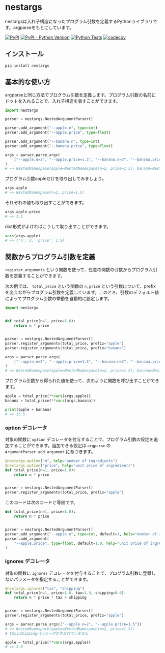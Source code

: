 # nestargs

nestargsは入れ子構造になったプログラム引数を定義するPythonライブラリです。argparseをもとにしています。

[![PyPI](https://img.shields.io/pypi/v/nestargs.svg)](https://pypi.org/project/nestargs/)
[![PyPI - Python Version](https://img.shields.io/pypi/pyversions/nestargs.svg)](https://pypi.org/project/nestargs/)
[![Python Tests](https://github.com/speg03/nestargs/workflows/Python%20Tests/badge.svg)](https://github.com/speg03/nestargs/actions?query=workflow%3A%22Python+Tests%22)
[![codecov](https://codecov.io/gh/speg03/nestargs/branch/master/graph/badge.svg)](https://codecov.io/gh/speg03/nestargs)

## インストール

```
pip install nestargs
```

## 基本的な使い方

argparseと同じ方法でプログラム引数を定義します。プログラム引数の名前にドットを入れることで、入れ子構造を表すことができます。

```python
import nestargs

parser = nestargs.NestedArgumentParser()

parser.add_argument("--apple.n", type=int)
parser.add_argument("--apple.price", type=float)

parser.add_argument("--banana.n", type=int)
parser.add_argument("--banana.price", type=float)

args = parser.parse_args(
    ["--apple.n=2", "--apple.price=1.5", "--banana.n=3", "--banana.price=3.5"]
)
# => NestedNamespace(apple=NestedNamespace(n=2, price=1.5), banana=NestedNamespace(n=3, price=3.5))
```

プログラム引数appleだけを取り出してみましょう。

```python
args.apple
# => NestedNamespace(n=2, price=1.5)
```

それぞれの値も取り出すことができます。

```python
args.apple.price
# => 1.5
```

dict形式がよければこうして取り出すことができます。

```python
vars(args.apple)
# => {'n': 2, 'price': 1.5}
```

## 関数からプログラム引数を定義

`register_arguments` という関数を使って、任意の関数の引数からプログラム引数を定義することができます。

次の例では、 `total_price` という関数の `n`, `price` という引数について、prefixを変えながらプログラム引数を定義しています。このとき、引数のデフォルト値によってプログラム引数の挙動を自動的に設定します。

```python
import nestargs


def total_price(n=1, price=1.0):
    return n * price


parser = nestargs.NestedArgumentParser()
parser.register_arguments(total_price, prefix="apple")
parser.register_arguments(total_price, prefix="banana")

args = parser.parse_args(
    ["--apple.n=2", "--apple.price=1.5", "--banana.n=3", "--banana.price=3.5"]
)
# => NestedNamespace(apple=NestedNamespace(n=2, price=1.5), banana=NestedNamespace(n=3, price=3.5))
```

プログラム引数から得られた値を使って、次のように関数を呼び出すことができます。

```python
apple = total_price(**vars(args.apple))
banana = total_price(**vars(args.banana))

print(apple + banana)
# => 13.5
```

### option デコレータ

対象の関数に `option` デコレータを付与することで、プログラム引数の設定を追加することができます。追加できる設定は `argparse` の `ArgumentParser.add_argument` に基づきます。

```python
@nestargs.option("n", help="number of ingredients")
@nestargs.option("price", help="unit price of ingredients")
def total_price(n=1, price=1.0):
    return n * price


parser = nestargs.NestedArgumentParser()
parser.register_arguments(total_price, prefix="apple")
```

このコードは次のコードと等価です。

```python
def total_price(n=1, price=1.0):
    return n * price


parser = nestargs.NestedArgumentParser()
parser.add_argument("--apple.n", type=int, default=1, help="number of ingredients")
parser.add_argument(
    "--apple.price", type=float, default=1.0, help="unit price of ingredients"
)
```

### ignores デコレータ

対象の関数に `ignores` デコレータを付与することで、プログラム引数に登録しないパラメータを指定することができます。

```python
@nestargs.ignores("tax", "shipping")
def total_price(n=1, price=1.0, tax=1.0, shipping=0.0):
    return n * price * tax + shipping


parser = nestargs.NestedArgumentParser()
parser.register_arguments(total_price, prefix="apple")

args = parser.parse_args(["--apple.n=2", "--apple.price=1.5"])
# => NestedNamespace(apple=NestedNamespace(n=2, price=1.5))
# taxとshippingパラメータが含まれていません

apple = total_price(**vars(args.apple))
# => 3.0
```
